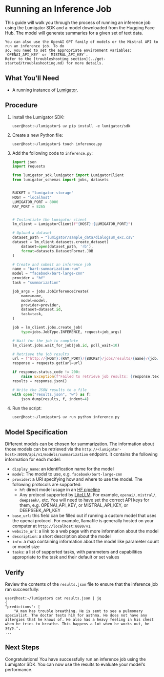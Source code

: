 # Running an Inference Job

This guide will walk you through the process of running an inference job using the Lumigator SDK and
a model downloaded from the Hugging Face Hub. The model will generate summaries for a given set of
text data.

```{note}
You can also use the OpenAI GPT family of models or the Mistral API to run an inference job. To do
so, you need to set the appropriate environment variables: `OPENAI_API_KEY` or `MISTRAL_API_KEY`.
Refer to the [troubleshooting section](../get-started/troubleshooting.md) for more details.
```

## What You'll Need

- A running instance of [Lumigator](../get-started/quickstart.md).

## Procedure

1. Install the Lumigator SDK:

    ```console
    user@host:~/lumigator$ uv pip install -e lumigator/sdk
    ```

1. Create a new Python file:

    ```console
    user@host:~/lumigator$ touch inference.py
    ```

1. Add the following code to `inference.py`:

    ```python
    import json
    import requests

    from lumigator_sdk.lumigator import LumigatorClient
    from lumigator_schemas import jobs, datasets


    BUCKET = "lumigator-storage"
    HOST = "localhost"
    LUMIGATOR_PORT = 8000
    RAY_PORT = 8265


    # Instantiate the Lumigator client
    lm_client = LumigatorClient(f"{HOST}:{LUMIGATOR_PORT}")

    # Upload a dataset
    dataset_path = "lumigator/sample_data/dialogsum_exc.csv"
    dataset = lm_client.datasets.create_dataset(
        dataset=open(dataset_path, 'rb'),
        format=datasets.DatasetFormat.JOB
    )

    # Create and submit an inference job
    name = "bart-summarization-run"
    model = "facebook/bart-large-cnn"
    provider = "hf"
    task = "summarization"

    job_args = jobs.JobInferenceCreate(
        name=name,
        model=model,
        provider=provider,
        dataset=dataset.id,
        task=task,
    )

    job = lm_client.jobs.create_job(
        type=jobs.JobType.INFERENCE, request=job_args)

    # Wait for the job to complete
    lm_client.jobs.wait_for_job(job.id, poll_wait=10)

    # Retrieve the job results
    url = f"http://{HOST}:{RAY_PORT}/{BUCKET}/jobs/results/{name}/{job.id}/results.json"
    response = requests.get(url=url)

    if response.status_code != 200:
        raise Exception(f"Failed to retrieve job results: {response.text}")
    results = response.json()

    # Write the JSON results to a file
    with open("results.json", "w") as f:
        json.dump(results, f, indent=4)
    ```

1. Run the script:

    ```console
    user@host:~/lumigator$ uv run python inference.py
    ```

## Model Specification

Different models can be chosen for summarization. The information about those models can be retrieved via the `http://<lumigator-host>:8000/api/v1/models/summarization` endpoint. It contains the following information for each model:

* `display_name`: an identification name for the model
* `model`: The model to use, e.g. `facebook/bart-large-cnn`
* `provider`: a URI specifying how and where to use the model. The following protocols are supported:
  * `hf`: direct model usage in an [HF pipeline](https://huggingface.co/docs/transformers/en/main_classes/pipelines)
  * Any protocol supported by [LiteLLM](https://docs.litellm.ai/docs/providers). For example, `openai/`, `mistral/`, `deepseek/`, etc. You will need to have set the correct API keys for them, e.g. OPENAI_API_KEY, or MISTRAL_API_KEY, or DEEPSEEK_API_KEY
* `base_url`: this field can be filled out if running a custom model that uses the openai protocol. For example, llamafile is generally hosted on your computer at `http://localhost:8080/v1`.
* `website_url`: a link to a web page with more information about the model
* `description`: a short description about the model
* `info`: a map containing information about the model like parameter count or model size
* `tasks`: a list of supported tasks, with parameters and capabilities appropriate to the task and their default or set values

## Verify

Review the contents of the `results.json` file to ensure that the inference job ran
successfully:

```console
user@host:~/lumigator$ cat results.json | jq
{
"predictions": [
    "A man has trouble breathing. He is sent to see a pulmonary specialist. The doctor tests him for asthma. He does not have any allergies that he knows of. He also has a heavy feeling in his chest when he tries to breathe. This happens a lot when he works out, he says.",
...
```

## Next Steps

Congratulations! You have successfully run an inference job using the Lumigator SDK. You can now
use the results to evaluate your model's performance.
